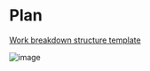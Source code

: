 
# Plan

[Work breakdown structure template](/aisgovernance//src/1.Plan/AIS_WBS.xlsx)

![image](https://github.com/user-attachments/assets/75fe1fb3-27b3-457b-8d90-62cc1afada11)


